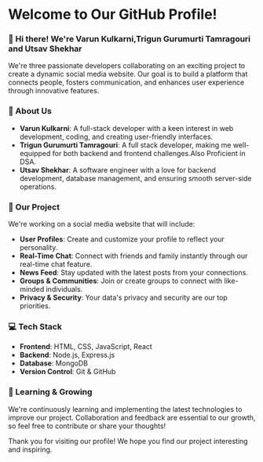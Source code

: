 # Welcome to Our GitHub Profile!

### 👋 Hi there! We're Varun Kulkarni,Trigun Gurumurti Tamragouri and Utsav Shekhar

We're three passionate developers collaborating on an exciting project to create a dynamic social media website. Our goal is to build a platform that connects people, fosters communication, and enhances user experience through innovative features.

### 🌟 About Us

- **Varun Kulkarni**: A full-stack developer with a keen interest in web development, coding, and creating user-friendly interfaces.
- **Trigun Gurumurti Tamragouri**: A full stack developer, making me well-equipped for both backend and frontend challenges.Also Proficient in DSA.
- **Utsav Shekhar**: A software engineer with a love for backend development, database management, and ensuring smooth server-side operations.
  
### 🚀 Our Project

We're working on a social media website that will include:

- **User Profiles**: Create and customize your profile to reflect your personality.
- **Real-Time Chat**: Connect with friends and family instantly through our real-time chat feature.
- **News Feed**: Stay updated with the latest posts from your connections.
- **Groups & Communities**: Join or create groups to connect with like-minded individuals.
- **Privacy & Security**: Your data's privacy and security are our top priorities.

### 💻 Tech Stack

- **Frontend**: HTML, CSS, JavaScript, React
- **Backend**: Node.js, Express.js
- **Database**: MongoDB
- **Version Control**: Git & GitHub

### 🌱 Learning & Growing

We're continuously learning and implementing the latest technologies to improve our project. Collaboration and feedback are essential to our growth, so feel free to contribute or share your thoughts!

Thank you for visiting our profile! We hope you find our project interesting and inspiring.
